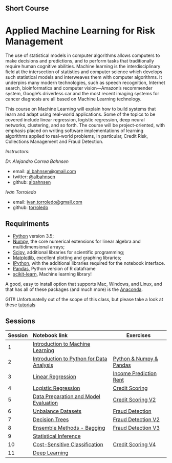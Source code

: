 ## Short Course
# Applied Machine Learning for Risk Management

The use of statistical models in computer algorithms allows computers to make decisions and predictions, and to perform tasks that traditionally require human cognitive abilities. Machine learning is the interdisciplinary field at the intersection of statistics and computer science which develops such statistical models and interweaves them with computer algorithms. It underpins many modern technologies, such as speech recognition, Internet search, bioinformatics and computer vision—Amazon’s recommender system, Google’s driverless car and the most recent imaging systems for cancer diagnosis are all based on Machine Learning technology. 

This course on Machine Learning will explain how to build systems that learn and adapt using real-world applications. Some of the topics to be covered include linear regression, logistic regression, deep neural networks, clustering, and so forth. The course will be project-oriented, with emphasis placed on writing software implementations of learning algorithms applied to real-world problems, in particular, Credit Risk, Collections Management and Fraud Detection.

*Instructors:* 

*Dr. Alejandro Correa Bahnsen*

- email: <al.bahnsen@gmail.com>
- twitter: [@albahnsen](https://twitter.com/albahnsen)
- github: [albahnsen](http://github.com/albahnsen)

*Iván Torroledo*

- email: <ivan.torroledo@gmail.com>
- github: [torroledo](http://github.com/torroledo)

## Requiriments 
* [Python](http://www.python.org) version 3.5;
* [Numpy](http://www.numpy.org), the core numerical extensions for linear algebra and multidimensional arrays;
* [Scipy](http://www.scipy.org), additional libraries for scientific programming;
* [Matplotlib](http://matplotlib.sf.net), excellent plotting and graphing libraries;
* [IPython](http://ipython.org), with the additional libraries required for the notebook interface.
* [Pandas](http://pandas.pydata.org/), Python version of R dataframe
* [scikit-learn](http://scikit-learn.org), Machine learning library!

A good, easy to install option that supports Mac, Windows, and Linux, and that has all of these packages (and much more) is the [Anaconda](https://www.continuum.io/).

GIT!! Unfortunatelly out of the scope of this class, but please take a look at these [tutorials](https://help.github.com/articles/good-resources-for-learning-git-and-github/)

## Sessions

| Session         | Notebook link         | Exercises |
| :------------- | :------------- | ----| 
| 1 | [Introduction to Machine Learning](http://nbviewer.jupyter.org/github/albahnsen/ML_RiskManagement/blob/master/notebooks/01-IntroMachineLearning.ipynb)|
| 2 | [Introduction to Python for Data Analysis](http://nbviewer.jupyter.org/github/albahnsen/ML_RiskManagement/blob/master/notebooks/02-IntroPython_Numpy_Scypy_Pandas.ipynb) | [Python  & Numpy & Pandas](http://nbviewer.jupyter.org/github/albahnsen/ML_RiskManagement/blob/master/exercises/02-Python&Numpy&Pandas.ipynb)|
| 3 | [Linear Regression](http://nbviewer.jupyter.org/github/albahnsen/ML_RiskManagement/blob/master/notebooks/04-linear_regression.ipynb) | [Income Prediction Rent](http://nbviewer.jupyter.org/github/albahnsen/ML_RiskManagement/blob/master/exercises/03-IncomePrediction.ipynb) 
| 4 | [Logistic Regression](http://nbviewer.jupyter.org/github/albahnsen/ML_RiskManagement/blob/master/notebooks/05-logistic_regression.ipynb) | [Credit Scoring](http://nbviewer.jupyter.org/github/albahnsen/ML_RiskManagement/blob/master/exercises/04-CreditScoring.ipynb) 
| 5 | [Data Preparation and Model Evaluation](http://nbviewer.jupyter.org/github/albahnsen/ML_RiskManagement/blob/master/notebooks/06-data_preparation_evaluation.ipynb) | [Credit Scoring V2](http://nbviewer.jupyter.org/github/albahnsen/ML_RiskManagement/blob/master/exercises/05-creditscoring_cross_validation.ipynb) |
| 6 | [Unbalance Datasets](http://nbviewer.jupyter.org/github/albahnsen/ML_RiskManagement/blob/master/notebooks/08_Unbalanced_Datasets.ipynb) | [Fraud Detection](http://nbviewer.jupyter.org/github/albahnsen/ML_RiskManagement/blob/master/exercises/06-fraud_detection_sampling.ipynb) |
| 7 | [Decision Trees](http://nbviewer.jupyter.org/github/albahnsen/ML_RiskManagement/blob/master/notebooks/09_decision_trees.ipynb) | [Fraud Detection V2](http://nbviewer.jupyter.org/github/albahnsen/ML_RiskManagement/blob/master/exercises/07-fraud_detection_DT.ipynb) |
| 8 | [Ensemble Methods - Bagging](http://nbviewer.jupyter.org/github/albahnsen/ML_RiskManagement/blob/master/notebooks/10_EnsembleMethods_Bagging.ipynb) | [Fraud Detection V3](http://nbviewer.jupyter.org/github/albahnsen/ML_RiskManagement/blob/master/exercises/08-fraud_ensemble_bagging.ipynb) |
| 9 | [Statistical Inference](http://nbviewer.jupyter.org/github/albahnsen/ML_RiskManagement/blob/master/notebooks/09_StatisticalInference.ipynb) |  |
| 10 | [Cost-Sensitive Classification](http://nbviewer.jupyter.org/github/albahnsen/ML_RiskManagement/blob/master/notebooks/10_CostSensitiveClassification.ipynb) | [Credit Scoring V4](http://nbviewer.jupyter.org/github/albahnsen/ML_RiskManagement/blob/master/exercises/10_CS_Churn.ipynb) |
| 11 | [Deep Learning](http://nbviewer.jupyter.org/github/albahnsen/ML_RiskManagement/blob/master/notebooks/11_Model_Deployment.ipynb) |
